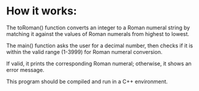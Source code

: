 How it works:
=============

The toRoman() function converts an integer to a 
Roman numeral string by matching it against the 
values of Roman numerals from highest to lowest.

The main() function asks the user for a decimal 
number, then checks if it is within the valid 
range (1-3999) for Roman numeral conversion.

If valid, it prints the corresponding Roman 
numeral; otherwise, it shows an error message.

This program should be compiled and run in a 
C++ environment.






